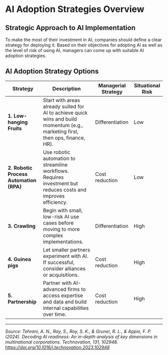 # AI Adoption Strategies Overview

## Strategic Approach to AI Implementation

To make the most of their investment in AI, companies should define a clear strategy for deploying it. Based on their objectives for adopting AI as well as the level of risk of using AI, managers can come up with suitable AI adoption strategies.

## AI Adoption Strategy Options

| Strategy | Description | Managerial Strategy | Situational Risk |
|----------|-------------|---------------------|------------------|
| **1. Low-hanging Fruits** | Start with areas already suited for AI to achieve quick wins and build momentum (e.g., marketing first, then ops, finance, HR). | Differentiation | Low |
| **2. Robotic Process Automation (RPA)** | Use robotic automation to streamline workflows. Requires investment but reduces costs and improves efficiency. | Cost reduction | Low |
| **3. Crawling** | Begin with small, low-risk AI use cases before moving to more complex implementations. | Differentiation | High |
| **4. Guinea pigs** | Let smaller partners experiment with AI. If successful, consider alliances or acquisitions. | Cost reduction | High |
| **5. Partnership** | Partner with AI-advanced firms to access expertise and data and build internal capabilities over time. | Cost reduction | High |

---

*Source: Tehrani, A. N., Ray, S., Roy, S. K., & Gruner, R. L., & Appio, F. P. (2024). Decoding AI readiness: An in-depth analysis of key dimensions in multinational corporations. Technovation, 131, 102948. https://doi.org/10.1016/j.technovation.2023.102948*
